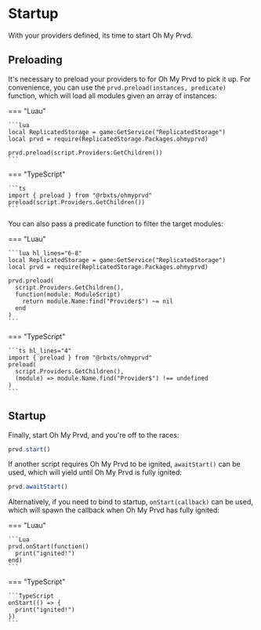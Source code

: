 # Startup

With your providers defined, its time to start Oh My Prvd.

## Preloading

It's necessary to preload your providers to for Oh My Prvd to pick it up. For
convenience, you can use the `prvd.preload(instances, predicate)` function,
which will load all modules given an array of instances:

=== "Luau"

    ```lua
    local ReplicatedStorage = game:GetService("ReplicatedStorage")
    local prvd = require(ReplicatedStorage.Packages.ohmyprvd)

    prvd.preload(script.Providers:GetChildren())
    ```

=== "TypeScript"

    ```ts
    import { preload } from "@rbxts/ohmyprvd"
    preload(script.Providers.GetChildren())
    ```

You can also pass a predicate function to filter the target modules:

=== "Luau"

    ```lua hl_lines="6-8"
    local ReplicatedStorage = game:GetService("ReplicatedStorage")
    local prvd = require(ReplicatedStorage.Packages.ohmyprvd)

    prvd.preload(
      script.Providers.GetChildren(),
      function(module: ModuleScript)
        return module.Name:find("Provider$") ~= nil
      end
    )
    ```

=== "TypeScript"

    ```ts hl_lines="4"
    import { preload } from "@rbxts/ohmyprvd"
    preload(
      script.Providers.GetChildren(),
      (module) => module.Name.find("Provider$") !== undefined
    )
    ```

## Startup

Finally, start Oh My Prvd, and you're off to the races:

```TypeScript
prvd.start()
```

If another script requires Oh My Prvd to be ignited, `awaitStart()` can be used,
which will yield until Oh My Prvd is fully ignited:

```TypeScript
prvd.awaitStart()
```

Alternatively, if you need to bind to startup, `onStart(callback)` can be used,
which will spawn the callback when Oh My Prvd has fully ignited:

=== "Luau"

    ```Lua
    prvd.onStart(function()
      print("ignited!")
    end)
    ```

=== "TypeScript"

    ```TypeScript
    onStart(() => {
      print("ignited!")
    })
    ```
